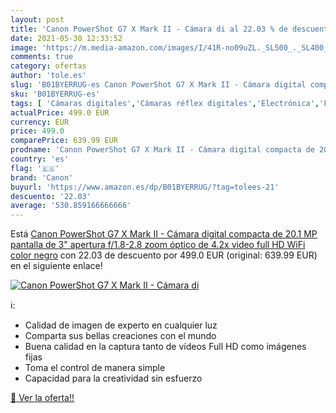 ```yaml
---
layout: post
title: 'Canon PowerShot G7 X Mark II - Cámara di al 22.03 % de descuento'
date: 2021-05-30 12:33:52
image: 'https://m.media-amazon.com/images/I/41R-no09uZL._SL500_._SL400_.jpg'
comments: true
category: ofertas
author: 'tole.es'
slug: 'B01BYERRUG-es Canon PowerShot G7 X Mark II - Cámara digital compacta de...'
sku: 'B01BYERRUG-es'
tags: [ 'Cámaras digitales','Cámaras réflex digitales','Electrónica','Fotografía y videocámaras','canon','full','hd','wifi', ]
actualPrice: 499.0 EUR
currency: EUR
price: 499.0
comparePrice: 639.99 EUR
prodname: 'Canon PowerShot G7 X Mark II - Cámara digital compacta de 20.1 MP  pantalla de 3"  apertura f/1.8-2.8  zoom óptico de 4.2x  video full HD  WiFi   color negro'
country: 'es'
flag: '🇪🇸'
brand: 'Canon'
buyurl: 'https://www.amazon.es/dp/B01BYERRUG/?tag=tolees-21'
descuento: '22.03'
average: '530.859166666666'
---
```


Está [Canon PowerShot G7 X Mark II - Cámara digital compacta de 20.1 MP  pantalla de 3"  apertura f/1.8-2.8  zoom óptico de 4.2x  video full HD  WiFi   color negro](https://www.amazon.es/dp/B01BYERRUG/?tag=tolees-21) con 22.03 de descuento por 499.0 EUR (original: 639.99 EUR) en el siguiente enlace!

[![Canon PowerShot G7 X Mark II - Cámara di](https://m.media-amazon.com/images/I/41R-no09uZL._SL500_._SL400_.jpg)](https://www.amazon.es/dp/B01BYERRUG/?tag=tolees-21)

ℹ️:

- Calidad de imagen de experto en cualquier luz
- Comparta sus bellas creaciones con el mundo
- Buena calidad en la captura tanto de vídeos Full HD como imágenes fijas
- Toma el control de manera simple
- Capacidad para la creatividad sin esfuerzo

[🛒 Ver la oferta!!](https://www.amazon.es/dp/B01BYERRUG/?tag=tolees-21)
